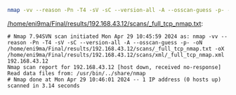 ```bash
nmap -vv --reason -Pn -T4 -sV -sC --version-all -A --osscan-guess -p- -oN "/home/eni9ma/Final/results/192.168.43.12/scans/_full_tcp_nmap.txt" -oX "/home/eni9ma/Final/results/192.168.43.12/scans/xml/_full_tcp_nmap.xml" 192.168.43.12
```

[/home/eni9ma/Final/results/192.168.43.12/scans/_full_tcp_nmap.txt](file:///home/eni9ma/Final/results/192.168.43.12/scans/_full_tcp_nmap.txt):

```
# Nmap 7.94SVN scan initiated Mon Apr 29 10:45:59 2024 as: nmap -vv --reason -Pn -T4 -sV -sC --version-all -A --osscan-guess -p- -oN /home/eni9ma/Final/results/192.168.43.12/scans/_full_tcp_nmap.txt -oX /home/eni9ma/Final/results/192.168.43.12/scans/xml/_full_tcp_nmap.xml 192.168.43.12
Nmap scan report for 192.168.43.12 [host down, received no-response]
Read data files from: /usr/bin/../share/nmap
# Nmap done at Mon Apr 29 10:46:01 2024 -- 1 IP address (0 hosts up) scanned in 3.14 seconds

```
